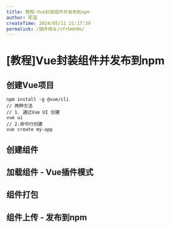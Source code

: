 ```yaml
---
title: 教程-Vue封装组件并发布到npm
author: 耶温
createTime: 2024/05/11 21:17:39
permalink: /插件相关/vfrbmh9m/
---
```


# [教程]Vue封装组件并发布到npm

 ## 创建Vue项目

```shell
npm install -g @vue/cli
// 两种方法
// 1. 通过Vue UI 创建
vue ui
// 2.命令行创建
vue create my-app
```

## 创建组件





## 加载组件 - Vue插件模式





## 组件打包





## 组件上传 - 发布到npm


